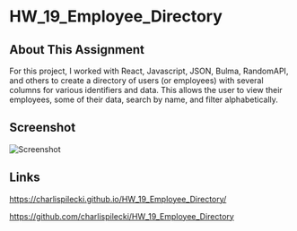# HW_19_Employee_Directory

## About This Assignment
For this project, I worked with React, Javascript, JSON, Bulma, RandomAPI, and others to create a directory of users (or employees) with several columns for various identifiers and data. This allows the user to view their employees, some of their data, search by name, and filter alphabetically. 

## Screenshot
![Screenshot](./build/screenshotsfolder/Screenshot_1.png)

## Links
https://charlispilecki.github.io/HW_19_Employee_Directory/

https://github.com/charlispilecki/HW_19_Employee_Directory


